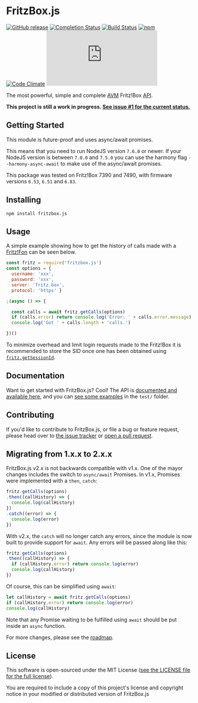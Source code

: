 # FritzBox.js
[![GitHub release](https://img.shields.io/github/release/lesander/fritzbox.js.svg?maxAge=1)]()
[![Completion Status](https://img.shields.io/badge/completion-70%25-green.svg)]()
[![Build Status](https://travis-ci.org/lesander/fritzbox.js.svg?branch=master&cache=pls)](https://travis-ci.org/lesander/fritzbox.js)
[![npm](https://img.shields.io/npm/dt/fritzbox.js.svg?maxAge=1)]()
[![Code Climate](https://codeclimate.com/github/lesander/fritzbox.js/badges/gpa.svg)](https://codeclimate.com/github/lesander/fritzbox.js)
[![BCH compliance](https://bettercodehub.com/edge/badge/lesander/fritzbox.js?maxAge=-1)](https://bettercodehub.com)

The most powerful, simple and complete [AVM](https://avm.de) Fritz!Box [API](https://avm.de/Schnittstellen).

**This project is still a work in progress. [See issue #1 for the current status.](https://github.com/lesander/fritzbox.js/issues/1)**

## Getting Started
This module is future-proof and uses async/await promises.

This means that you need to run NodeJS version `7.6.0` or newer. If your NodeJS version is between `7.0.0` and `7.5.0` you can use the harmony flag `--harmony-async-await` to make use of the async/await promises.

This package was tested on Fritz!Box 7390 and 7490, with firmware versions `6.53`, `6.51` and `6.83`.

## Installing

```
npm install fritzbox.js
```

## Usage

A simple example showing how to get the history of calls made with a [Fritz!Fon](https://en.avm.de/products/fritzfon) can be seen below.

```js
const fritz = require('fritzbox.js')
const options = {
  username: 'xxx',
  password: 'xxx',
  server: 'fritz.box',
  protocol: 'https' }

;(async () => {

  const calls = await fritz.getCalls(options)
  if (calls.error) return console.log('Error: ' + calls.error.message)
  console.log('Got ' + calls.length + 'calls.')

})()
```

To minimize overhead and limit login requests made to the Fritz!Box it is recommended to store the SID once one has been obtained using [`fritz.getSessionId`](http://localhost:9000/api/#fritzLogin.getSessionId).

## Documentation
Want to get started with FritzBox.js? Cool! The API is
[documented and available here](https://lesander.github.io/fritzbox.js/api), and you can
[see some examples](/test) in the `test/` folder.

## Contributing
If you'd like to contribute to FritzBox.js, or file a bug or feature request,
please head over to [the issue tracker](/issues) or [open a pull request](/pulls).

## Migrating from 1.x.x to 2.x.x
FritzBox.js v2.x is not backwards compatible with v1.x.
One of the mayor changes includes the switch to `async/await` Promises.
In v1.x, Promises were implemented with a `then`, `catch`:

```js
fritz.getCalls(options)
.then((callHistory) => {
  console.log(callHistory)
})
.catch((error) => {
  console.log(error)
})
```

With v2.x, the `catch` will no longer catch any errors, since the module is now
built to provide support for `await`. Any errors will be passed along like this:

```js
fritz.getCalls(options)
.then((callHistory) => {
  if (callHistory.error) return console.log(error)
  console.log(callHistory)
})
```

Of course, this can be simplified using `await`:

```js
let callHistory = await fritz.getCalls(options)
if (callHistory.error) return console.log(error)
console.log(callHistory)
```

Note that any Promise waiting to be fulfilled using `await` should be put inside an `async` function.

For more changes, please see the [roadmap](https://github.com/lesander/fritzbox.js/issues/1).

## License
This software is open-sourced under the MIT License ([see the LICENSE file for
the full license](/LICENSE)).

You are required to include a copy of this project's license and copyright notice in your modified or distributed version of FritzBox.js
